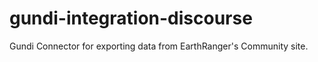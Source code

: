 # gundi-integration-discourse
Gundi Connector for exporting data from EarthRanger's Community site.

